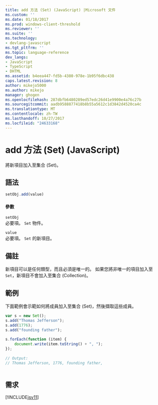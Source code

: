 ```yaml
---
title: add 方法 (Set) (JavaScript) |Microsoft 文件
ms.custom: ''
ms.date: 01/18/2017
ms.prod: windows-client-threshold
ms.reviewer: ''
ms.suite: ''
ms.technology:
- devlang-javascript
ms.tgt_pltfrm: ''
ms.topic: language-reference
dev_langs:
- JavaScript
- TypeScript
- DHTML
ms.assetid: b4eea447-fd5b-4380-978e-1b95f6dbc438
caps.latest.revision: 8
author: mikejo5000
ms.author: mikejo
manager: ghogen
ms.openlocfilehash: 287dbfb6480289ed57edc26d41e9900e4a76c27b
ms.sourcegitcommit: aadb9588877418b8b55a5612c1d3842d4520ca4c
ms.translationtype: MT
ms.contentlocale: zh-TW
ms.lasthandoff: 10/27/2017
ms.locfileid: "24633168"
---
```

# <a name="add-method-set-javascript"></a>add 方法 (Set) (JavaScript)
將新項目加入至集合 (Set)。  
  
## <a name="syntax"></a>語法  
  
```JavaScript  
setObj.add(value)  
```  
  
#### <a name="parameters"></a>參數  
 `setObj`  
 必要項。 `Set` 物件。  
  
 `value`  
 必要項。 `Set` 的新項目。  
  
## <a name="remarks"></a>備註  
 新項目可以是任何類型，而且必須是唯一的。 如果您將非唯一的項目加入至 `Set`，新項目不會加入至集合 (Collection)。  
  
## <a name="example"></a>範例  
 下面範例會示範如何將成員加入至集合 (Set)，然後擷取這些成員。  
  
```JavaScript  
var s = new Set();  
s.add("Thomas Jefferson");  
s.add(1776);  
s.add("founding father");  
  
s.forEach(function (item) {  
    document.write(item.toString() + ", ");  
});  
  
// Output:  
// Thomas Jefferson, 1776, founding father,  
  
```  
  
## <a name="requirements"></a>需求  
 [!INCLUDE[jsv11](../../javascript/reference/includes/jsv11-md.md)]